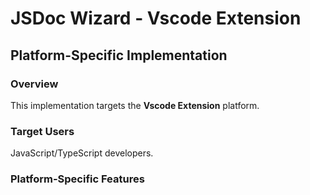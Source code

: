 # JSDoc Wizard - Vscode Extension

## Platform-Specific Implementation

### Overview
This implementation targets the **Vscode Extension** platform.

### Target Users
JavaScript/TypeScript developers.

### Platform-Specific Features
